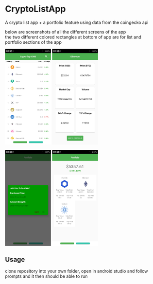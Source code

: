 # CryptoListApp

A crypto list app + a portfolio feature using data from the coingecko api

below are screenshots of all the different screens of the app  
the two different colored rectangles at bottom of app are for list and portfolio sections of the app 
<p float="left">
<img src="https://github.com/MontyZhuang/CryptoListApp/blob/master/readme_images/list.jpg" width="30%" height="30%">

<img src="https://github.com/MontyZhuang/CryptoListApp/blob/master/readme_images/coin-info.jpg" width="30%" height="30%">
</p>

<p float="left">
<img src="https://github.com/MontyZhuang/CryptoListApp/blob/master/readme_images/add-to.jpg" width="30%" height="30%">

<img src="https://github.com/MontyZhuang/CryptoListApp/blob/master/readme_images/portfolio.jpg" width="30%" height="30%">
</p>

## Usage
clone repository into your own folder, open in android studio and follow prompts and it then should be able to run
